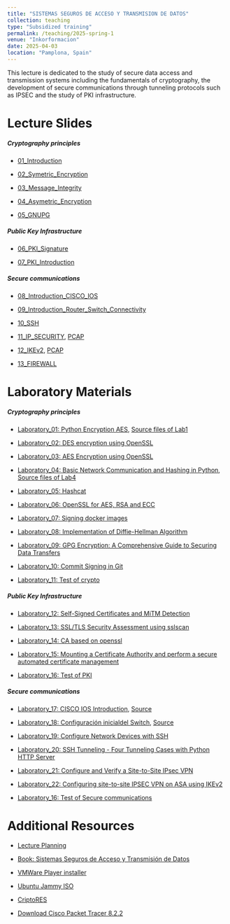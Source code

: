 ```yaml
---
title: "SISTEMAS SEGUROS DE ACCESO Y TRANSMISION DE DATOS"
collection: teaching
type: "Subsidized training"
permalink: /teaching/2025-spring-1
venue: "Inkorformacion"
date: 2025-04-03
location: "Pamplona, Spain"
---
```


This lecture is dedicated to the study of secure data access and transmission systems including the fundamentals of cryptography, the development of secure communications through tunneling protocols such as IPSEC and the study of PKI infrastructure.

Lecture Slides
======

##### Cryptography principles

- [01_Introduction](https://sfl0r3nz05.github.io/files/slides/01_INTRODUCTION.pdf)

- [02_Symetric_Encryption](https://sfl0r3nz05.github.io/files/slides/02_SYMETRIC_ENCRYPTION.pdf)

- [03_Message_Integrity](https://sfl0r3nz05.github.io/files/slides/03_MESSAGE_INTEGRITY.pdf)

- [04_Asymetric_Encryption](https://sfl0r3nz05.github.io/files/slides/04_ASYMETRIC_ENCRYPTION.pdf)

- [05_GNUPG](https://sfl0r3nz05.github.io/files/slides/05_GNUPG.pdf)

##### Public Key Infrastructure

- [06_PKI_Signature](https://sfl0r3nz05.github.io/files/slides/06_LA_FIRMA_PKI.pdf)

- [07_PKI_Introduction](https://sfl0r3nz05.github.io/files/slides/07_PKI_Introduction.pdf)

##### Secure communications

- [08_Introduction_CISCO_IOS](https://youtu.be/klcpoWUwj2w?feature=shared)

- [09_Introduction_Router_Switch_Connectivity](https://youtu.be/GkS8bk2UX6g?feature=shared)

- [10_SSH](https://sfl0r3nz05.github.io/files/slides/10_SSH.pdf)

- [11_IP_SECURITY](https://sfl0r3nz05.github.io/files/slides/11_IP_SECURITY.pdf), [PCAP](https://sfl0r3nz05.github.io/files/resources/11_IKEv1.pcap)

- [12_IKEv2](https://sfl0r3nz05.github.io/files/slides/12_IKEv2.pdf), [PCAP](https://sfl0r3nz05.github.io/files/resources/12_IKEv2.pcap)

- [13_FIREWALL](https://sfl0r3nz05.github.io/files/slides/13_FIREWALL.pdf)

Laboratory Materials
======

##### Cryptography principles

- [Laboratory_01: Python Encryption AES](https://sfl0r3nz05.github.io/files/labs/Laboratory_01.pdf), [Source files of Lab1](https://github.com/sfl0r3nz05/Lectures_Lab/tree/master/Secure_Access_Systems_and_Data_Transmission/lab1/lab1.md)

- [Laboratory_02: DES encryption using OpenSSL](https://sfl0r3nz05.github.io/files/labs/Laboratory_02.pdf)

- [Laboratory_03: AES Encryption using OpenSSL](https://sfl0r3nz05.github.io/files/labs/Laboratory_03.pdf)

- [Laboratory_04: Basic Network Communication and Hashing in Python](https://sfl0r3nz05.github.io/files/labs/Laboratory_04.pdf), [Source files of Lab4](https://github.com/sfl0r3nz05/Lectures_Lab/tree/master/Secure_Access_Systems_and_Data_Transmission/lab4/lab4.md)

- [Laboratory_05: Hashcat](https://sfl0r3nz05.github.io/files/labs/Laboratory_05.pdf)

- [Laboratory_06: OpenSSL for AES, RSA and ECC](https://sfl0r3nz05.github.io/files/labs/Laboratory_06.pdf)

- [Laboratory_07: Signing docker images](https://sfl0r3nz05.github.io/files/labs/Laboratory_07.pdf)

- [Laboratory_08: Implementation of Diffie-Hellman Algorithm](https://sfl0r3nz05.github.io/files/labs/Laboratory_08.pdf)

- [Laboratory_09: GPG Encryption: A Comprehensive Guide to Securing Data Transfers](https://sfl0r3nz05.github.io/files/labs/Laboratory_09.pdf)

- [Laboratory_10: Commit Signing in Git](https://sfl0r3nz05.github.io/files/labs/Laboratory_10.pdf)

- [Laboratory_11: Test of crypto](https://forms.gle/TQnMCPsZ6xFjfWre7)

##### Public Key Infrastructure

- [Laboratory_12: Self-Signed Certificates and MiTM Detection](https://sfl0r3nz05.github.io/files/labs/Laboratory_12.pdf)

- [Laboratory_13: SSL/TLS Security Assessment using sslscan](https://sfl0r3nz05.github.io/files/labs/Laboratory_13.pdf)

- [Laboratory_14: CA based on openssl](https://sfl0r3nz05.github.io/files/labs/Laboratory_14.pdf)

- [Laboratory_15: Mounting a Certificate Authority and perform a secure automated certificate management](https://sfl0r3nz05.github.io/files/labs/Laboratory_15.pdf)

- [Laboratory_16: Test of PKI](https://forms.gle/LVDBiT5PNovznpWQA)

##### Secure communications

- [Laboratory_17: CISCO IOS Introduction](https://sfl0r3nz05.github.io/files/labs/Laboratory_17.pdf), [Source](https://sfl0r3nz05.github.io/files/labs/01_Navegando_en_el_IOS.pka)

- [Laboratory_18: Configuración inicialdel Switch](https://sfl0r3nz05.github.io/files/labs/Laboratory_18.pdf), [Source](https://sfl0r3nz05.github.io/files/labs/02_Configuración_inicial_del_Switch.pka)

- [Laboratory_19: Configure Network Devices with SSH](https://sfl0r3nz05.github.io/files/labs/Laboratory_19.pdf)

- [Laboratory_20: SSH Tunneling - Four Tunneling Cases with Python HTTP Server](https://sfl0r3nz05.github.io/files/labs/Laboratory_20.pdf)

- [Laboratory_21: Configure and Verify a Site-to-Site IPsec VPN](https://sfl0r3nz05.github.io/files/labs/Laboratory_21.pdf)

- [Laboratory_22: Configuring site-to-site IPSEC VPN on ASA using IKEv2](https://sfl0r3nz05.github.io/files/labs/Laboratory_22.pdf)

- [Laboratory_16: Test of Secure communications](https://forms.gle/581qbzuNMuygpDw86)

Additional Resources
======

- [Lecture Planning](https://sfl0r3nz05.github.io/files/resources/planning.pdf)

- [Book: Sistemas Seguros de Acceso y Transmisión de Datos](https://sfl0r3nz05.github.io/files/resources/Sistemas_Seguros_de_Acceso_y_Trans._de_Datos_(MF0489_3).pdf)

- [VMWare Player installer](https://www.techspot.com/downloads/1969-vmware-player.html)

- [Ubuntu Jammy ISO](https://releases.ubuntu.com/jammy)

- [CriptoRES](https://sfl0r3nz05.github.io/files/resources/CriptoRES.zip)

- [Download Cisco Packet Tracer 8.2.2](https://www.netacad.com/resources/lab-downloads?courseLang=en-US)